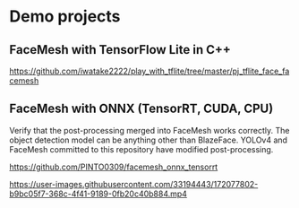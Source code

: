 # Demo projects

## FaceMesh with TensorFlow Lite in C++
https://github.com/iwatake2222/play_with_tflite/tree/master/pj_tflite_face_facemesh

## FaceMesh with ONNX (TensorRT, CUDA, CPU)
Verify that the post-processing merged into FaceMesh works correctly. The object detection model can be anything other than BlazeFace. YOLOv4 and FaceMesh committed to this repository have modified post-processing.

https://github.com/PINTO0309/facemesh_onnx_tensorrt

https://user-images.githubusercontent.com/33194443/172077802-b9bc05f7-368c-4f41-9189-0fb20c40b884.mp4

